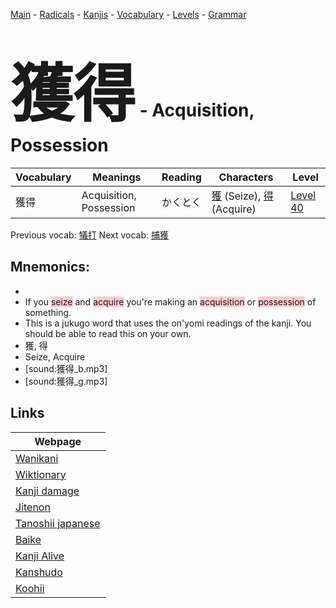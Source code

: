 <style> bigfont {font-size: 100px}</style>
[Main](../README.md) -
[Radicals](../radicals.md) -
[Kanjis](../kanjis.md) -
[Vocabulary](../vocabulary.md) -
[Levels](../levels.md) -
[Grammar](../grammar.md)
# <bigfont> 獲得</bigfont> - Acquisition, Possession 

| Vocabulary | Meanings | Reading | Characters | Level |
| --- | --- | --- | --- | --- |
| 獲得 | Acquisition, Possession | かくとく |  [獲](../kanjis/獲.md) (Seize), [得](../kanjis/得.md) (Acquire) | [Level 40](../levels/wk_level40.md) |

Previous vocab: [犠打](犠打.md) Next vocab: [捕獲](捕獲.md) 

## Mnemonics:

* 
* If you <span style="background-color:#ffcccb"> seize</span> and <span style="background-color:#ffcccb"> acquire</span> you're making an <span style="background-color:#ffcccb"> acquisition</span> or <span style="background-color:#ffcccb"> possession</span> of something.
* This is a jukugo word that uses the on'yomi readings of the kanji. You should be able to read this on your own.
* 獲, 得
* Seize, Acquire
* [sound:獲得_b.mp3]
* [sound:獲得_g.mp3]


## Links 

| Webpage |
| --- |
| [Wanikani          ](https://www.wanikani.com/kanji/獲得) |
| [Wiktionary        ](https://en.wiktionary.org/wiki/獲得) |
| [Kanji damage      ](http://www.kanjidamage.com/kanji/search?utf8=✓&q=獲得) |
| [Jitenon           ](https://jitenon.com/kanji/獲得) |
| [Tanoshii japanese ](https://www.tanoshiijapanese.com/dictionary/kanji.cfm?k=獲得) |
| [Baike             ](https://baike.baidu.com/item/獲得) |
| [Kanji Alive       ](https://app.kanjialive.com/獲得) |
| [Kanshudo          ](https://www.kanshudo.com/searchmn?q=獲得) |
| [Koohii            ](https://kanji.koohii.com/study/kanji/獲得) |
